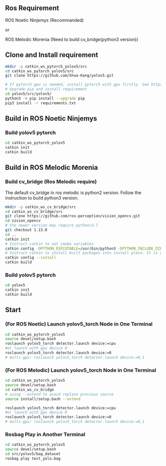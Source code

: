 ## Ros Requirement
ROS Noetic Ninjemys (Recommanded)

or

ROS Melodic Morenia (Need to build cv_bridge(python3 version))



## Clone and Install requirement
```bash
mkdir -p catkin_ws_pytorch_yolov5/src
cd catkin_ws_pytorch_yolov5/src
git clone https://github.com/Shua-Kang/yolov5.git

# If pytorch gpu is needed, install pytorch with gpu firstly. See https://pytorch.org/get-started/locally/
# Upgrade pip and install requirement
cd yolov5/src/yolov5/
python3 -m pip install --upgrade pip
pip3 install -r requirements.txt
```

## Build in ROS Noetic Ninjemys

### Build yolov5 pytorch
```bash
cd catkin_ws_pytorch_yolov5
catkin init
catkin build
```


## Build in ROS Melodic Morenia

### Build cv_bridge (Ros Melodic require) 
The default cv_bridge in ros melodic is python2 version.
Follow the instruction to build python3 version.
```bash
mkdir -p catkin_ws_cv_bridge/src
cd catkin_ws_cv_bridge/src
git clone https://github.com/ros-perception/vision_opencv.git
cd vision_opencv
# the newer version may require python>3.7
git checkout 1.13.0
cd ..
catkin init
# Instruct catkin to set cmake variables
catkin config -DPYTHON_EXECUTABLE=/usr/bin/python3 -DPYTHON_INCLUDE_DIR=/usr/include/python3.6m -DPYTHON_LIBRARY=/usr/lib/x86_64-linux-gnu/libpython3.6m.so
# Instruct catkin to install built packages into install place. It is $CATKIN_WORKSPACE/install folder
catkin config --install
catkin build
```
### Build yolov5 pytorch
```bash
cd yolov5
catkin init
catkin build
```

## Start

### (For ROS Noetic) Launch yolov5_torch Node in One Terminal
```bash
cd catkin_ws_pytorch_yolov5
source devel/setup.bash
roslaunch yolov5_torch detector.launch device:=cpu
#or launch with gpu device 0
roslaunch yolov5_torch detector.launch device:=0
# multi-gpu: roslaunch yolov5_torch detector.launch device:=0,1
```
### (For ROS Melodic) Launch yolov5_torch Node in One Terminal
```bash
cd catkin_ws_pytorch_yolov5
source devel/setup.bash
cd catkin_ws_cv_bridge
# using --extend to avoid replace previous source
source install/setup.bash --extend

roslaunch yolov5_torch detector.launch device:=cpu
#or launch with gpu device 0
roslaunch yolov5_torch detector.launch device:=0
# multi-gpu: roslaunch yolov5_torch detector.launch device:=0,1
```


### Rosbag Play in Another Terminal
```bash
cd catkin_ws_pytorch_yolov5
source devel/setup.bash
cd src/yolov5/bag_dataset
rosbag play test_yolo.bag
```
